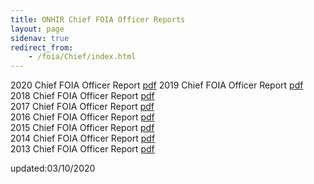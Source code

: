 ```yaml
---
title: ONHIR Chief FOIA Officer Reports
layout: page
sidenav: true
redirect_from:
    - /foia/Chief/index.html
---
```


2020 Chief FOIA Officer Report [pdf]({{site.baseurl}}/assets/documents/foia/chief/2020%20Chief%20FOIA%20Officer%20Report.pdf) 
2019 Chief FOIA Officer Report [pdf]({{site.baseurl}}/assets/documents/foia/chief/2019%20Chief%20FOIA%20Officer%20Report.pdf)  
2018 Chief FOIA Officer Report [pdf]({{site.baseurl}}/assets/documents/foia/chief/2018%20Chief%20FOIA%20Officer%20Report.pdf)  
2017 Chief FOIA Officer Report [pdf]({{site.baseurl}}/assets/documents/foia/chief/2017%20Chief%20FOIA%20Officer%20Report.pdf)  
2016 Chief FOIA Officer Report [pdf]({{site.baseurl}}/assets/documents/foia/chief/2016%20Chief%20FOIA%20Officer%20Report%20II.pdf)  
2015 Chief FOIA Officer Report [pdf]({{site.baseurl}}/assets/documents/foia/chief/2015%20Chief%20FOIA%20Officer%20Report.pdf)  
2014 Chief FOIA Officer Report [pdf]({{site.baseurl}}/assets/documents/foia/chief/2014%20Chief%20FOIA%20Officer%20Report.pdf)  
2013 Chief FOIA Officer Report [pdf]({{site.baseurl}}/assets/documents/foia/chief/2013%20Chief%20FOIA%20Officer%20Report.pdf)

updated:03/10/2020
